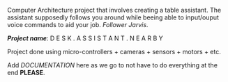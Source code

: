 Computer Architecture project that involves creating a table assistant.
The assistant supposedly follows you around while beeing able to input/ouput voice commands to aid your job.
*Follower Jarvis*.

***Project name***:
D E S K
.
A S S I S T A N T
.
N E A R B Y


Project done using micro-controllers + cameras + sensors + motors + etc. 


Add *DOCUMENTATION* here as we go to not have to do everything at the end **PLEASE**.